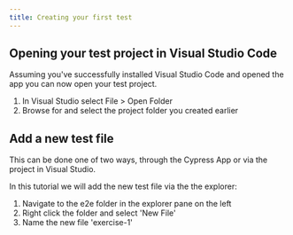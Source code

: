 ```yaml
---
title: Creating your first test
---
```


## Opening your test project in Visual Studio Code
Assuming you've successfully installed Visual Studio Code and opened the app you can now open your test project.

1. In Visual Studio select File > Open Folder
1. Browse for and select the project folder you created earlier

## Add a new test file
This can be done one of two ways, through the Cypress App or via the project in Visual Studio.

In this tutorial we will add the new test file via the the explorer:

1. Navigate to the e2e folder in the explorer pane on the left
1. Right click the folder and select 'New File'
1. Name the new file 'exercise-1'

